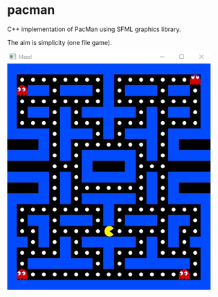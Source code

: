 # pacman

C++ implementation of PacMan using SFML graphics library.

The aim is simplicity (one file game).

![1](https://github.com/optiklab/pacman/blob/main/tiles/screenshot.jpg)
